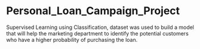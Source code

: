 # Personal_Loan_Campaign_Project
Supervised Learning using Classification, dataset was used to build a model that will help the marketing department to identify the potential customers who have a higher probability of purchasing the loan. 
